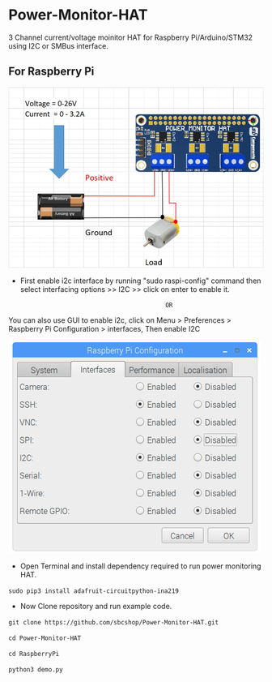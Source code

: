 # Power-Monitor-HAT
3 Channel current/voltage moinitor HAT for Raspberry Pi/Arduino/STM32 using I2C or SMBus interface.

##  For Raspberry Pi

<img src="images/circuit_diagram.JPG" />

* First enable i2c interface by running "sudo raspi-config" command then select interfacing options >> I2C >> click on enter to enable it.

                                              OR
                                              
You can also use GUI to enable i2c, click on Menu > Preferences > Raspberry Pi Configuration > interfaces, Then enable I2C

<img src="images/en_i2c.png" />

* Open Terminal and install dependency required to run power monitoring HAT.

``` sudo pip3 install adafruit-circuitpython-ina219 ```

* Now Clone repository and run example code.

``` git clone https://github.com/sbcshop/Power-Monitor-HAT.git ```

``` cd Power-Monitor-HAT ```

``` cd RaspberryPi ```

``` python3 demo.py ```
